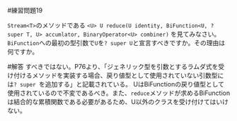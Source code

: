 #練習問題19

`Stream<T>`のメソッドである
`<U> U reduce(U identity, BiFunction<U, ? super T, U> accumlator, BinaryOperator<U> combiner)`
を見てみなさい。
`BiFunction`への最初の型引数で`U`を`? super U`と宣言すべきですか。その理由は何ですか。

#解答
すべきではない。P76より、「ジェネリック型を引数とするラムダ式を受け付けるメソッドを実装する場合、戻り値型として使用されていない引数型には`? super `を追加する」と記載されている。
UはBiFunctionの戻り値型として使用されているので不変であるべき。また、`reduce`メソッドが求めるBiFunctionは結合的な累積関数である必要があるため、U以外のクラスを受け付けてはいけない。
